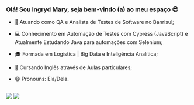 ### Olá! Sou Ingryd Mary, seja bem-vindo (a) ao meu espaço 😎   

- 💼 Atuando como QA e Analista de Testes de Software no Banrisul;
- 💻 Conhecimento em Automação de Testes com Cypress (JavaScript) e Atualmente Estudando Java para automações com Selenium;
- 🎓 Formada em Logística | Big Data e Inteligência Analítica;
- 📖 Cursando Inglês através de Aulas particulares;
- 😄 Pronouns: Ela/Dela.




  
  ##
 
<div> 
  <a href = "mailto:ingrydmary28@hotmail.com"><img src="https://img.shields.io/badge/Microsoft_Outlook-0078D4?style=for-the-badge&logo=microsoft-outlook&logoColor=white" target="_blank"></a>
  <a href="https://www.linkedin.com/in/maryingryd" target="_blank"><img src="https://img.shields.io/badge/-LinkedIn-%230077B5?style=for-the-badge&logo=linkedin&logoColor=white" target="_blank"></a>     
</div>
 
  
  
